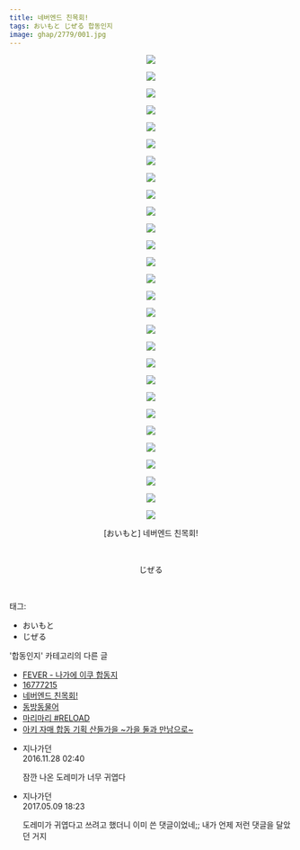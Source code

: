 ```yaml
---
title: 네버엔드 친목회!
tags: おいもと じぜる 합동인지
image: ghap/2779/001.jpg
---
```

<div class="article">
<p style="text-align: center; clear: none; float: none;"><img src="{{ site.nasurl }}/ghap/2779/001.jpg"/></p>
<p style="text-align: center; clear: none; float: none;"><img src="{{ site.nasurl }}/ghap/2779/002.jpg"/></p>
<p style="text-align: center; clear: none; float: none;"><img src="{{ site.nasurl }}/ghap/2779/003.jpg"/></p>
<p style="text-align: center; clear: none; float: none;"><img src="{{ site.nasurl }}/ghap/2779/004.jpg"/></p>
<p style="text-align: center; clear: none; float: none;"><img src="{{ site.nasurl }}/ghap/2779/005.jpg"/></p>
<p style="text-align: center; clear: none; float: none;"><img src="{{ site.nasurl }}/ghap/2779/006.jpg"/></p>
<p style="text-align: center; clear: none; float: none;"><img src="{{ site.nasurl }}/ghap/2779/007.jpg"/></p>
<p style="text-align: center; clear: none; float: none;"><img src="{{ site.nasurl }}/ghap/2779/008.jpg"/></p>
<p style="text-align: center; clear: none; float: none;"><img src="{{ site.nasurl }}/ghap/2779/009.jpg"/></p>
<p style="text-align: center; clear: none; float: none;"><img src="{{ site.nasurl }}/ghap/2779/010.jpg"/></p>
<p style="text-align: center; clear: none; float: none;"><img src="{{ site.nasurl }}/ghap/2779/011.jpg"/></p>
<p style="text-align: center; clear: none; float: none;"><img src="{{ site.nasurl }}/ghap/2779/012.jpg"/></p>
<p style="text-align: center; clear: none; float: none;"><img src="{{ site.nasurl }}/ghap/2779/013.jpg"/></p>
<p style="text-align: center; clear: none; float: none;"><img src="{{ site.nasurl }}/ghap/2779/014.jpg"/></p>
<p style="text-align: center; clear: none; float: none;"><img src="{{ site.nasurl }}/ghap/2779/015.jpg"/></p>
<p style="text-align: center; clear: none; float: none;"><img src="{{ site.nasurl }}/ghap/2779/016.jpg"/></p>
<p style="text-align: center; clear: none; float: none;"><img src="{{ site.nasurl }}/ghap/2779/017.jpg"/></p>
<p style="text-align: center; clear: none; float: none;"><img src="{{ site.nasurl }}/ghap/2779/018.jpg"/></p>
<p style="text-align: center; clear: none; float: none;"><img src="{{ site.nasurl }}/ghap/2779/019.jpg"/></p>
<p style="text-align: center; clear: none; float: none;"><img src="{{ site.nasurl }}/ghap/2779/020.jpg"/></p>
<p style="text-align: center; clear: none; float: none;"><img src="{{ site.nasurl }}/ghap/2779/021.jpg"/></p>
<p style="text-align: center; clear: none; float: none;"><img src="{{ site.nasurl }}/ghap/2779/022.jpg"/></p>
<p style="text-align: center; clear: none; float: none;"><img src="{{ site.nasurl }}/ghap/2779/023.jpg"/></p>
<p style="text-align: center; clear: none; float: none;"><img src="{{ site.nasurl }}/ghap/2779/024.jpg"/></p>
<p style="text-align: center; clear: none; float: none;"><img src="{{ site.nasurl }}/ghap/2779/025.jpg"/></p>
<p style="text-align: center; clear: none; float: none;"><img src="{{ site.nasurl }}/ghap/2779/026.jpg"/></p>
<p style="text-align: center; clear: none; float: none;"><img src="{{ site.nasurl }}/ghap/2779/027.jpg"/></p>
<p style="text-align: center; clear: none; float: none;"><img src="{{ site.nasurl }}/ghap/2779/028.jpg"/></p>
<p style="text-align: center; clear: none; float: none;">[おいもと] 네버엔드 친목회!</p>
<p style="text-align: center; clear: none; float: none;"><br/></p>
<p style="text-align: center; clear: none; float: none;">じぜる</p>
<p><br/></p>
</div><div class="tagTrail">
<p>태그: </p>
<ul>
<li>おいもと</li>
<li>じぜる</li>
</ul>
</div><div class="another">
<p>'합동인지' 카테고리의 다른 글</p>
<ul>
<li><a href="/2016-12-27-ghap_3006">FEVER - 나가에 이쿠 합동지</a></li>
<li><a href="/2016-12-20-ghap_2964">16777215</a></li>
<li><a href="/2016-11-28-ghap_2779">네버엔드 친목회!</a></li>
<li><a href="/2016-10-26-ghap_2682">동방동물어</a></li>
<li><a href="/2016-10-25-ghap_2681">마리마리 #RELOAD</a></li>
<li><a href="/2016-10-21-ghap_2651">아키 자매 합동 기획 산들가을 ~가을 둘과 만남으로~</a></li>
</ul>
</div><div class="cb_module cb_fluid">
<div class="cb_wrt cb_profile">
<div class="comment">
<ul>
<li class="cb_thumb_off" id="comment14858274">
<div class="cb_comment_area">
<div class="cb_info_area">
<div class="cb_section">
<span class="cb_nick_name">지나가던</span>
</div>
<div class="cb_section">
<span class="cb_date">2016.11.28 02:40 </span>
</div>
</div>
<div class="cb_dsc_comment">
<p class="cb_dsc">
											잠깐 나온 도레미가 너무 귀엽다
										</p>
</div>
</div></li>
<li class="cb_thumb_off" id="comment14984649">
<div class="cb_comment_area">
<div class="cb_info_area">
<div class="cb_section">
<span class="cb_nick_name">지나가던</span>
</div>
<div class="cb_section">
<span class="cb_date">2017.05.09 18:23 </span>
</div>
</div>
<div class="cb_dsc_comment">
<p class="cb_dsc">
											도레미가 귀엽다고 쓰려고 했더니 이미 쓴 댓글이었네;; 내가 언제 저런 댓글을 달았던 거지
										</p>
</div>
</div></li>
</ul>
</div>
</div><!-- commentList close -->
</div>